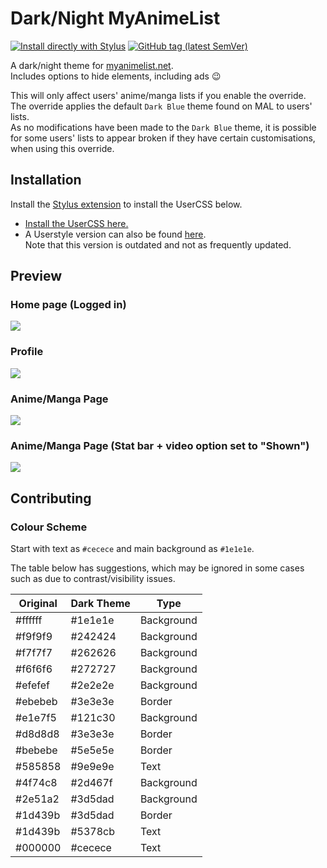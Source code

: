 # Dark/Night MyAnimeList
[![Install directly with Stylus](https://img.shields.io/badge/Install%20directly%20with-Stylus-238b8b.svg)](https://raw.githubusercontent.com/cicerakes/DarkNight-MyAnimeList/master/DarkNightMAL.user.css)
[![GitHub tag (latest SemVer)](https://img.shields.io/github/tag/cicerakes/DarkNight-MyAnimeList.svg?label=version)](https://github.com/cicerakes/DarkNight-MyAnimeList/tags)

A dark/night theme for [myanimelist.net](https://myanimelist.net/).  
Includes options to hide elements, including ads :wink:

This will only affect users' anime/manga lists if you enable the override.  
The override applies the default `Dark Blue` theme found on MAL to users' lists.  
As no modifications have been made to the `Dark Blue` theme, it is possible for some users' lists to appear broken if they have certain customisations, when using this override.

## Installation
Install the [Stylus extension](https://add0n.com/stylus.html) to install the UserCSS below.

* [Install the UserCSS here.](https://raw.githubusercontent.com/cicerakes/DarkNight-MyAnimeList/master/DarkNightMAL.user.css)
* A Userstyle version can also be found [here](https://userstyles.org/styles/120493/dark-night-myanimelist).  
Note that this version is outdated and not as frequently updated.

## Preview
### Home page (Logged in)
![](https://raw.githubusercontent.com/cicerakes/DarkNight-MyAnimeList/master/images/screenshots/main.png)

### Profile
![](https://raw.githubusercontent.com/cicerakes/DarkNight-MyAnimeList/master/images/screenshots/profile.png)

### Anime/Manga Page
![](https://raw.githubusercontent.com/cicerakes/DarkNight-MyAnimeList/master/images/screenshots/animanga_default.png)

### Anime/Manga Page (Stat bar + video option set to "Shown")
![](https://raw.githubusercontent.com/cicerakes/DarkNight-MyAnimeList/master/images/screenshots/animanga_statbar.png)

## Contributing
### Colour Scheme
Start with text as `#cecece` and main background as `#1e1e1e`.

The table below has suggestions, which may be ignored in some cases such as due to contrast/visibility issues.

| Original | Dark Theme | Type |
|---|---|---|
| #ffffff | #1e1e1e | Background |
| #f9f9f9 | #242424 | Background |
| #f7f7f7 | #262626 | Background |
| #f6f6f6 | #272727 | Background |
| #efefef | #2e2e2e | Background |
| #ebebeb | #3e3e3e | Border |
| #e1e7f5 | #121c30 | Background |
| #d8d8d8 | #3e3e3e | Border |
| #bebebe | #5e5e5e | Border |
| #585858 | #9e9e9e | Text |
| #4f74c8 | #2d467f | Background |
| #2e51a2 | #3d5dad | Background |
| #1d439b | #3d5dad | Border |
| #1d439b | #5378cb | Text |
| #000000 | #cecece | Text |